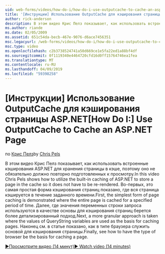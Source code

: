 ```yaml
---
uid: web-forms/videos/how-do-i/how-do-i-use-outputcache-to-cache-an-aspnet-page
title: '[Инструкции] Использование OutputCache для кэширования страницы ASP.NET | Документация Майкрософт'
author: rick-anderson
description: В этом видео Крис Пелз показывает, как использовать встроенные кэширования ASP.NET для хранения страницы в кэше, поэтому оно не обязательно должно повторно подготовленных к просмотру. Во-первых,...
ms.author: riande
ms.date: 02/05/2009
ms.assetid: 651c54da-becb-467e-9076-d6ace7456351
msc.legacyurl: /web-forms/videos/how-do-i/how-do-i-use-outputcache-to-cache-an-aspnet-page
msc.type: video
ms.openlocfilehash: c2b3738524741a50d669ce1e5fa22ed1a88bf4df
ms.sourcegitcommit: 0f1119340e4464720cfd16d0ff15764746ea1fea
ms.translationtype: MT
ms.contentlocale: ru-RU
ms.lasthandoff: 04/09/2019
ms.locfileid: "59398258"
---
```

# <a name="how-do-i-use-outputcache-to-cache-an-aspnet-page"></a><span data-ttu-id="58d47-104">[Инструкции] Использование OutputCache для кэширования страницы ASP.NET</span><span class="sxs-lookup"><span data-stu-id="58d47-104">[How Do I:] Use OutputCache to Cache an ASP.NET Page</span></span>

<span data-ttu-id="58d47-105">по [Крис Пелз](https://twitter.com/chrispels)</span><span class="sxs-lookup"><span data-stu-id="58d47-105">by [Chris Pels](https://twitter.com/chrispels)</span></span>

<span data-ttu-id="58d47-106">В этом видео Крис Пелз показывает, как использовать встроенные кэширования ASP.NET для хранения страницы в кэше, поэтому оно не обязательно должно повторно подготовленных к просмотру.</span><span class="sxs-lookup"><span data-stu-id="58d47-106">In this video Chris Pels shows how to utilize the built-in caching of ASP.NET to store a page in the cache so it does not have to be re-rendered.</span></span> <span data-ttu-id="58d47-107">Во-первых, это самая простая форма кэширования страниц показано, где вся страница кэшируется в течение заданного времени.</span><span class="sxs-lookup"><span data-stu-id="58d47-107">First, the simplest form of page caching is demonstrated where the entire page is cached for a specified period of time.</span></span> <span data-ttu-id="58d47-108">Далее, где значения переменных строки запроса используются в качестве основы для кэширования страниц берется более детализированный подход.</span><span class="sxs-lookup"><span data-stu-id="58d47-108">Next, a more granular approach is taken where the values of QueryString variables are used as the basis for caching pages.</span></span> <span data-ttu-id="58d47-109">Наконец см. в статье показано, как в типе браузера служить основой для кэширования страницы.</span><span class="sxs-lookup"><span data-stu-id="58d47-109">Finally, see how to have the type of browser be the basis for caching a page.</span></span>

[<span data-ttu-id="58d47-110">&#9654;Просмотрите видео (14 минут)</span><span class="sxs-lookup"><span data-stu-id="58d47-110">&#9654; Watch video (14 minutes)</span></span>](https://channel9.msdn.com/Blogs/ASP-NET-Site-Videos/how-do-i-use-outputcache-to-cache-an-aspnet-page)
